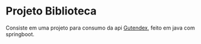# Projeto Biblioteca

Consiste em uma projeto para consumo da api [Gutendex](https://gutendex.com/), feito em java com springboot.
